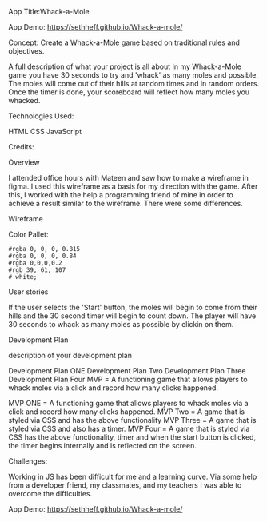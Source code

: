 App Title:Whack-a-Mole

App Demo: https://sethheff.github.io/Whack-a-mole/

Concept: Create a Whack-a-Mole game based on traditional rules and objectives.

A full description of what your project is all about
In my Whack-a-Mole game you have 30 seconds to try and 'whack' as many moles and possible. The moles will come out of their hills at random times and in random orders. Once the timer is done, your scoreboard will reflect how many moles you whacked.

Technologies Used:

HTML
CSS
JavaScript

Credits:


Overview

I attended office hours with Mateen and saw how to make a wireframe in figma. I used this wireframe as a basis for my direction with the game. After this, I worked with the help a programming friend of mine in order to achieve a result similar to the wireframe. There were some differences.

Wireframe



Color Pallet:

    #rgba 0, 0, 0, 0.815
    #rgba 0, 0, 0, 0.84
    #rgba 0,0,0,0.2
    #rgb 39, 61, 107
    # white;
   
User stories

If the user selects the 'Start' button, the moles will begin to come from their hills and the 30 second timer will begin to count down. The player will have 30 seconds to whack as many moles as possible by clickin on them.

Development Plan

description of your development plan

Development Plan ONE
Development Plan Two
Development Plan Three
Development Plan Four
MVP = A functioning game that allows players to whack moles via a click and record how many clicks happened.

MVP ONE = A functioning game that allows players to whack moles via a click and record how many clicks happened.
MVP Two = A game that is styled via CSS and has the above functionality 
MVP Three = A game that is styled via CSS and also has a timer.
MVP Four = A game that is styled via CSS has the above functionality, timer and when the start button is clicked, the timer begins internally and is reflected on the screen.



Challenges:

Working in JS has been difficult for me and a learning curve. Via some help from a developer friend, my classmates, and my teachers I was able to overcome the difficulties.

App Demo: https://sethheff.github.io/Whack-a-mole/